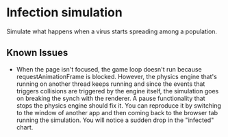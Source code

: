 # Infection simulation

Simulate what happens when a virus starts spreading among a population.

## Known Issues

* When the page isn't focused, the game loop doesn't run because requestAnimationFrame is blocked. However, the physics engine that's running on another thread keeps running and since the events that triggers collisions are triggered by the engine itself, the simulation goes on breaking the synch with the renderer. A pause functionality that stops the physics engine should fix it. You can reproduce it by switching to the window of another app and then coming back to the browser tab running the simulation. You will notice a sudden drop in the "infected" chart.
